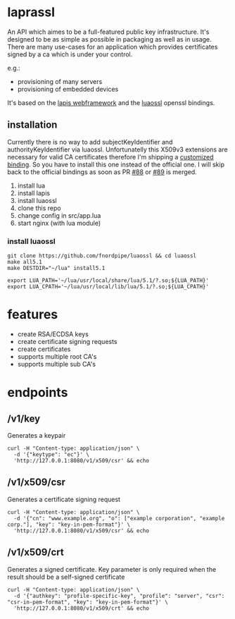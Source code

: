 # laprassl

An API which aimes to be a full-featured public key infrastructure.
It's designed to be as simple as possible in packaging as well as in usage.
There are many use-cases for an application which provides certificates signed by a
ca which is under your control.

e.g.:
  - provisioning of many servers
  - provisioning of embedded devices

It's based on the [lapis webframework](http://leafo.net/lapis/) and the [luaossl](https://github.com/wahern/luaossl) openssl bindings.

## installation

Currently there is no way to add subjectKeyIdentifier and authorityKeyIdentifier via luaossl.
Unfortunatelly this X509v3 extensions are necessary for valid CA certificates therefore I'm shipping
a [customized binding](https://github.com/fnordpipe/luaossl). So you have to install this one instead of the official one.
I will skip back to the official bindings as soon as PR [#88](https://github.com/wahern/luaossl/pull/88) or [#89](https://github.com/wahern/luaossl/pull/89) is merged.

1. install lua
2. install lapis
3. install luaossl
4. clone this repo
5. change config in src/app.lua
6. start nginx (with lua module)

### install luaossl

    git clone https://github.com/fnordpipe/luaossl && cd luaossl
    make all5.1
    make DESTDIR="~/lua" install5.1

    export LUA_PATH='~/lua/usr/local/share/lua/5.1/?.so;${LUA_PATH}'
    export LUA_CPATH='~/lua/usr/local/lib/lua/5.1/?.so;${LUA_CPATH}'

# features

* create RSA/ECDSA keys
* create certificate signing requests
* create certificates
* supports multiple root CA's
* supports multiple sub CA's

# endpoints

## /v1/key

Generates a keypair

    curl -H "Content-type: application/json" \
      -d '{"keytype": "ec"}' \
      'http://127.0.0.1:8080/v1/x509/csr' && echo

## /v1/x509/csr

Generates a certificate signing request

    curl -H "Content-type: application/json" \
      -d '{"cn": "www.example.org", "o": ["example corporation", "example corp."], "key": "key-in-pem-format"}' \
      'http://127.0.0.1:8080/v1/x509/csr' && echo

## /v1/x509/crt

Generates a signed certificate. Key parameter is only required when the result should be a self-signed certificate

    curl -H "Content-type: application/json" \
      -d '{"authkey": "profile-specific-key", "profile": "server", "csr": "csr-in-pem-format", "key": "key-in-pem-format"}' \
      'http://127.0.0.1:8080/v1/x509/crt' && echo
